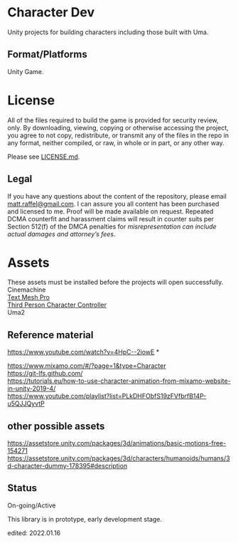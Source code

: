 # Character Dev
Unity projects for building characters including those built with Uma.

## Format/Platforms
Unity Game.   

# License
All of the files required to build the game is provided for security review, only.  By downloading, viewing, copying or otherwise accessing the project, you agree to not copy, redistribute, or transmit any of the files in the repo in any format, neither compiled, or raw, in whole or in part, or any other way.

Please see [LICENSE.md](./LICENSE.md).  

## Legal
If you have any questions about the content of the repository, please email [matt.raffel@gmail.com](mailto:matt.raffel@gmail.com). I can assure you all content has been purchased and licensed to me. Proof will be made available on request. Repeated DCMA counterfit and harassment claims will result in counter suits per Section 512(f) of the DMCA penalties for _misrepresentation can include actual damages and attorney’s fees_.

# Assets
These assets must be installed before the projects will open successfully.  
Cinemachine    
[Text Mesh Pro](https://docs.unity3d.com/Manual/com.unity.textmeshpro.html)  
[Third Person Character Controller](https://assetstore.unity.com/packages/essentials/starter-assets-third-person-character-controller-196526)  
Uma2  


## Reference material
https://www.youtube.com/watch?v=4HpC--2iowE *  

https://www.mixamo.com/#/?page=1&type=Character  
https://git-lfs.github.com/  
https://tutorials.eu/how-to-use-character-animation-from-mixamo-website-in-unity-2019-4/  
https://www.youtube.com/playlist?list=PLkDHFObfS19zFVfbrfB14P-u5QJJQyvtP  


## other possible assets
https://assetstore.unity.com/packages/3d/animations/basic-motions-free-154271  
https://assetstore.unity.com/packages/3d/characters/humanoids/humans/3d-character-dummy-178395#description  

## Status
On-going/Active

This library is in prototype, early development stage.

edited: 2022.01.16
